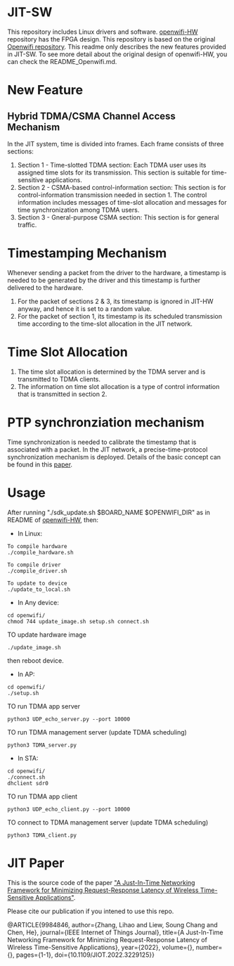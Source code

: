 # JIT-SW
This repository includes Linux drivers and software. [openwifi-HW](https://github.com/Leo-Cheung-CUHK/openwifi-hw) repository has the FPGA design. This repository is based on the original [Openwifi repository](https://github.com/open-sdr/openwifi). This readme only describes the new features provided in JIT-SW. To see more detail about the original design of openwifi-HW, you can check the README_Openwifi.md.

# New Feature 
## Hybrid TDMA/CSMA Channel Access Mechanism
In the JIT system, time is divided into frames. Each frame consists of three sections: 

1) Section 1 - Time-slotted TDMA section: Each TDMA user uses its assigned time slots for its transmission. This section is suitable for time-sensitive applications. 
2) Section 2 - CSMA-based control-information section: This section is for control-information transmission needed in section 1. The control information includes messages of time-slot allocation and messages for time synchronization among TDMA users. 
3) Section 3 - Gneral-purpose CSMA section: This section is for general traffic. 

# Timestamping Mechanism
Whenever sending a packet from the driver to the hardware, a timestamp is needed to be generated by the driver and this timestamp is further delivered to the hardware. 

1) For the packet of sections 2 & 3, its timestamp is ignored in JIT-HW anyway, and hence it is set to a random value.
2) For the packet of section 1, its timestamp is its scheduled transmission time according to the time-slot allocation in the JIT network. 

# Time Slot Allocation
1) The time slot allocation is determined by the TDMA server and is transmitted to TDMA clients. 
2) The information on time slot allocation is a type of control information that is transmitted in section 2. 

# PTP synchronziation mechanism
Time synchronization is needed to calibrate the timestamp that is associated with a packet. In the JIT network, a precise-time-protocol synchronization mechanism is deployed. Details of the basic concept can be found in this [paper](https://ieeexplore.ieee.org/stamp/stamp.jsp?arnumber=9480604). 

# Usage
After running "./sdk_update.sh $BOARD_NAME $OPENWIFI_DIR" as in README of [openwifi-HW](https://github.com/Leo-Cheung-CUHK/openwifi-hw), then:

* In Linux:
```
To compile hardware
./compile_hardware.sh 

To compile driver
./compile_driver.sh 

To update to device 
./update_to_local.sh 
```

* In Any device:
```
cd openwifi/
chmod 744 update_image.sh setup.sh connect.sh
```
TO update hardware image
```
./update_image.sh
```
then reboot device.

* In AP:
```
cd openwifi/
./setup.sh
```
TO run TDMA app server
```
python3 UDP_echo_server.py --port 10000
```
TO run TDMA management server (update TDMA scheduling)
```
python3 TDMA_server.py 
```

* In STA:
```
cd openwifi/
./connect.sh
dhclient sdr0
```

TO run TDMA app client
```
python3 UDP_echo_client.py --port 10000
```

TO connect to TDMA management server (update TDMA scheduling)
```
python3 TDMA_client.py
```

# JIT Paper
This is the source code of the paper ["A Just-In-Time Networking Framework for Minimizing Request-Response Latency of Wireless Time-Sensitive Applications"](https://ieeexplore.ieee.org/abstract/document/9984846).

Please cite our publication if you intened to use this repo.

@ARTICLE{9984846,
  author={Zhang, Lihao and Liew, Soung Chang and Chen, He},
  journal={IEEE Internet of Things Journal}, 
  title={A Just-In-Time Networking Framework for Minimizing Request-Response Latency of Wireless Time-Sensitive Applications}, 
  year={2022},
  volume={},
  number={},
  pages={1-1},
  doi={10.1109/JIOT.2022.3229125}}
